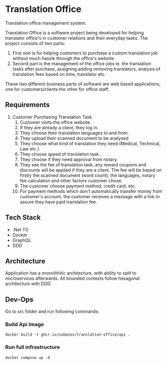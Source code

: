 # Translation Office

Translation office management system. 

Translation Office is a software project being developed for helping translator office's in customer relations and their everyday tasks. The project consists of two parts:

1. First one is for helping customers to purchase a custom translation job without much hassle through the office's website. 
1. Second part is the management of the office jobs ie. the translation tasks after purchase, assigning adding removing translators, analysis of translation fees based on time, translator etc.

These two different business parts of software are web based applications, one for customers/clients the other for office staff.

## Requirements

1. Customer Purchasing Translation Task
    1. Customer visits the office website.
    1. If they are already a client, they log in.
    1. They choose their translation languages to and from.
    1. They upload their scanned document to be analysed
    1. They choose what kind of translation they need (Medical, Technical, Law etc.)
    1. They choose speed of translation task.
    1. They choose if they need approval from notary.
    1. They see the fee of translation task, any reward coupons and discounts will be applied if they are a client. The fee will be based on firstly the scanned document (word count), the languages, notary fee calculation and other factors customer chose.
    1. The customer choose payment method, credit card, etc.
    1. For payment methods which don't automatically transfer money from customer's account, the customer receives a message with a link to assure they have paid translation fee. 

## Tech Stack

* .Net 7.0
* Docker
* GraphQL
* DDD

## Architecture

Application has a monolithitic architecture, with ability to split to microservices afterwards.
All bounded contexts follow hexagonal architecture with DDD.

## Dev-Ops

Go to src folder and run following commands:

### Build Api Image

```
docker build -t ghcr.io/subanov/translation-office/api .
```

### Run full infrastructure

```
docker compose up -d
```
